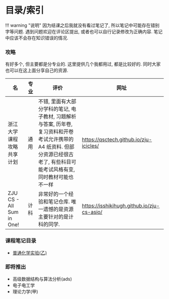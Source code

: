# 目录/索引

!!! warning "说明"
	因为结课之后我就没有看过笔记了, 所以笔记中可能存在错别字等问题. 遇到问题欢迎在评论区提出, 或者也可以自行记录修改为正确内容. 笔记中应该不会存在知识错误的情况.

### 攻略
有好多个, 但主要都是分专业的. 这里提供几个我都用过, 都是比较好的. 同时大家也可以在这上面分享自己的资源.

| 名                        | 专业  | 评价                                                                                                | 网址                                           |
| ------------------------ | --- | ------------------------------------------------------------------------------------------------- | -------------------------------------------- |
| 浙江大学课程攻略共享计划             | 通用  | 不错, 里面有大部分学科的笔记, 电子教材, 习题解析与答案, 历年卷, 复习资料和开卷考试允许携带的 A4 纸资料. 但部分资源已经很古老了, 有些科目可能考试风格有变, 同时教材可能也不一样 | <https://qsctech.github.io/zju-icicles/>     |
| ZJU CS - All Sum in One! | 计科  | 非常好的一个经验和笔记仓库. 唯一遗憾的是资源主要针对的是计科的同学.                                                               | <https://isshikihugh.github.io/zju-cs-asio/> |

### 课程笔记目录

- [普通化学实验(乙)](专业课程/普化实验(乙))

### 即将推出

- 高级数据结构与算法分析(ads)
- 电子电工学
- 理论力学(甲)